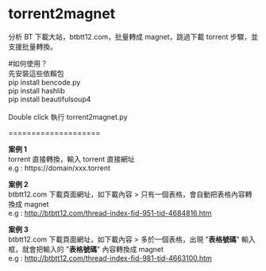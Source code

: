 # torrent2magnet

分析 BT 下載大站，btbtt12.com，批量轉成 magnet，跳過下載 torrent 步驟，並支援批量轉換。

#如何使用？<br>
先安裝這些依賴包<br>
pip install bencode.py<br>
pip install hashlib<br>
pip install beautifulsoup4<br><br>
Double click 執行 torrent2magnet.py<br>

====================

**案例 1**<br>
torrent 直接轉換，輸入 torrent 直接網址<br>
e.g : https://domain/xxx.torrent

**案例 2**<br>
btbtt12.com 下載頁面網址，如下載內容 > 只有一個表格，會自動把表格內容轉換成 magnet<br>
e.g : http://btbtt12.com/thread-index-fid-951-tid-4684816.htm

**案例 3**<br>
btbtt12.com 下載頁面網址，如下載內容 > 多於一個表格，出現 "**表格號碼**" 輸入框，就會把輸入的 "**表格號碼**" 內容轉換成 magnet<br>
e.g : http://btbtt12.com/thread-index-fid-981-tid-4663100.htm
